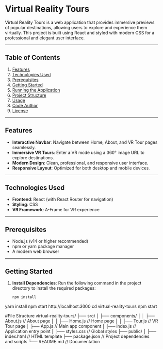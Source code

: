 # Virtual Reality Tours

Virtual Reality Tours is a web application that provides immersive previews of popular destinations, allowing users to explore and experience them virtually. This project is built using React and styled with modern CSS for a professional and elegant user interface.

---

## Table of Contents
1. [Features](#features)
2. [Technologies Used](#technologies-used)
3. [Prerequisites](#prerequisites)
4. [Getting Started](#getting-started)
5. [Running the Application](#running-the-application)
6. [Project Structure](#project-structure)
7. [Usage](#usage)
8. [Code Author](#code-author)
9. [License](#license)

---

## Features
- **Interactive Navbar**: Navigate between Home, About, and VR Tour pages seamlessly.
- **Immersive VR Tours**: Enter a VR mode using a 360° image URL to explore destinations.
- **Modern Design**: Clean, professional, and responsive user interface.
- **Responsive Layout**: Optimized for both desktop and mobile devices.

---

## Technologies Used
- **Frontend**: React (with React Router for navigation)
- **Styling**: CSS
- **VR Framework**: A-Frame for VR experience

---

## Prerequisites
- Node.js (v14 or higher recommended)
- npm or yarn package manager
- A modern web browser

---

## Getting Started

1. **Install Dependencies**:
   Run the following command in the project directory to install the required packages:
   ```bash
   npm install

yarn install
npm start
http://localhost:3000
cd virtual-reality-tours
npm start


#File Structure
virtual-reality-tours/
├── src/
│   ├── components/
│   │   ├── About.js        // About page
│   │   ├── Home.js         // Home page
│   │   ├── Tour.js         // VR Tour page
│   ├── App.js              // Main app component
│   ├── index.js            // Application entry point
│   ├── styles.css          // Global styles
├── public/
│   ├── index.html          // HTML template
├── package.json            // Project dependencies and scripts
└── README.md               // Documentation

